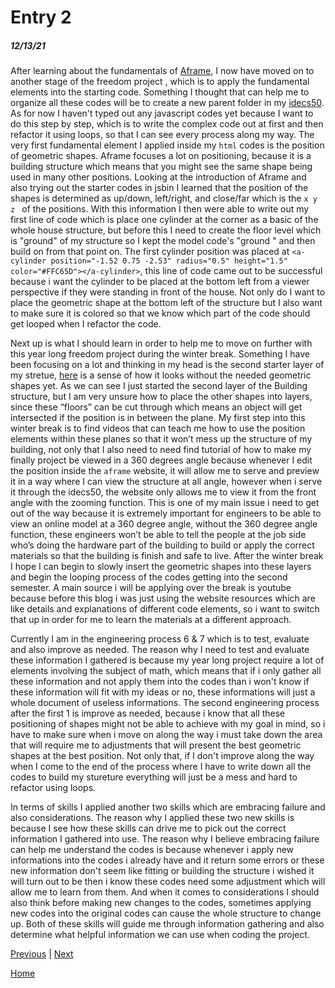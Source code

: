 # Entry 2
##### 12/13/21

After learning about the fundamentals of [Aframe](https://aframe.io/), I now have moved on to another stage of the freedom project , which is to apply the fundamental elements into the starting code. Something I thought that can help me to organize all these codes will be to create a new parent folder in my [idecs50](https://ide.cs50.io/13758b3009c14fb0964b54fd27439218). As for now I haven't typed out any javascript codes yet because I want to do this step by step, which is to write the complex code out at first and then refactor it using loops, so that I can see every process along my way. The very first fundamental element I applied inside my `html` codes is the position of geometric shapes. Aframe focuses a lot on positioning, because it is a building structure which means that you might see the same shape being used in many other positions. Looking at the introduction of Aframe and also trying out the starter codes in jsbin I learned that the position of the shapes is determined as up/down, left/right, and close/far which is the `x y z ` of the positions. With this information I then were able to write out my first line of code which is place one cylinder at the corner as a basic of the whole house structure, but before this I need to create the floor level which is "ground" of my structure so I kept the model code's "ground " and then build on from that point on. The first cylinder position was placed at `<a-cylinder position="-1.52 0.75 -2.53" radius="0.5" height="1.5" color="#FFC65D"></a-cylinder>`, this line of code came out to be successful because i want the cylinder to be placed at the bottom left from a viewer perspective if they were standing  in front of the house. Not only do I want to place the geometric shape at the bottom left of the structure but I also want to make sure it is colored so that we know which part of the code should get looped when I refactor the code. 

Next up is what I should learn in order to help me to move on further with this year long freedom project during the winter break. Something I have been focusing on a lot and thinking in my head is the second starter layer of my stretue, [here](https://recondite-elemental-sneeze.glitch.me) is a sense of how it looks without the needed geometric shapes yet. As we can see I just started the second layer of the Building structure, but I am very unsure how to place the other shapes into layers, since these “floors” can be cut through which means an object will get intersected if the position is in between the plane. My first step into this winter break is to find videos that can teach me how to use the position elements within these planes so that it won’t mess up the structure of my building, not only that I also need to need find tutorial of how to make my finally project be viewed in a 360 degrees angle because whenever I edit the position inside the `aframe` website, it will allow me to serve and preview it in a way where I can view the structure at all angle, however when i serve it through the idecs50, the website only allows me to view it from the front angle with the zooming function. This is one of my main issue i need to get out of the way because it is extremely important for engineers to be able to view an online model at a 360 degree angle, without the 360 degree angle function, these engineers won’t be able to tell the people at the job side who’s doing the hardware part of the building to build or apply the correct materials so that the building is finish and safe to live. After the winter break I hope I can begin to slowly insert the geometric shapes into these layers and begin the looping process of the codes getting into the second semester. A main source i will be applying over the break is youtube because before this blog i was just using the website resources which are like details and explanations of different code elements, so i want to switch that up in order for me to learn the materials at a different approach.

Currently I am in the engineering process 6 & 7 which is to test, evaluate and also improve as needed. The reason why I need to test and evaluate these information I gathered is because my year long project require a lot of elements involving the subject of math, which means that if i only gather all these information and not apply them into the codes than i won't know if these information will fit with my ideas or no, these informations will just a whole document of useless informations. The second engineering process after the first 1 is improve as needed, because i know that all these positioning of shapes might not be able to achieve with my goal in mind, so i have to make sure when i move on along the way i must take down the area that will require me to adjustments that will present the best geometric shapes at the best position. Not only that, if I don't improve along the way when I come to the end of the process where I have to write down all the codes to build my stureture everything will just be a mess and hard to refactor using loops. 

In terms of skills I applied another two skills which are embracing failure and also considerations. The reason why I applied these two new skills is because I see how these skills  can drive me to pick out the correct information I gathered into use. The reason why I believe embracing failure can help me understand the codes is because whenever i apply new informations into the codes i already have and it return some errors or these new information don't seem like fitting or building the structure i wished it will turn out to be then i know these codes need some adjustment which will allow me to learn from them. And when it comes to considerations I should also think before making new changes to the codes, sometimes applying new codes into the original codes can cause the whole structure to change up. Both of these skills will guide me through information gathering and also determine what helpful information we can use when coding the project.

 


[Previous](entry01.md) | [Next](entry03.md)

[Home](../README.md)

